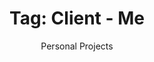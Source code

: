---
layout: portfolio
title: 'Tag: Client - Me'
subtitle: Personal Projects
permalink: /portfolio/tags/client/me
type: tag
uid: personal
pagination:
    enabled: true
    tag: [personal]
---